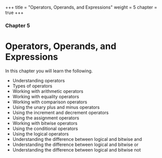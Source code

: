 +++
title = "Operators, Operands, and Expressions"
weight = 5
chapter = true
+++

### Chapter 5
# Operators, Operands, and Expressions

In this chapter you will learn the following.

 * Understanding operators
 * Types of operators
 * Working with arithmetic operators
 * Working with equality operators
 * Working with comparison operators
 * Using the unary plus and minus operators
 * Using the increment and decrement operators
 * Using the assignment operators
 * Working with bitwise operators
 * Using the conditional operators
 * Using the logical operators
 * Understanding the difference between logical and bitwise and
 * Understanding the difference between logical and bitwise or
 * Understanding the difference between logical and bitwise not